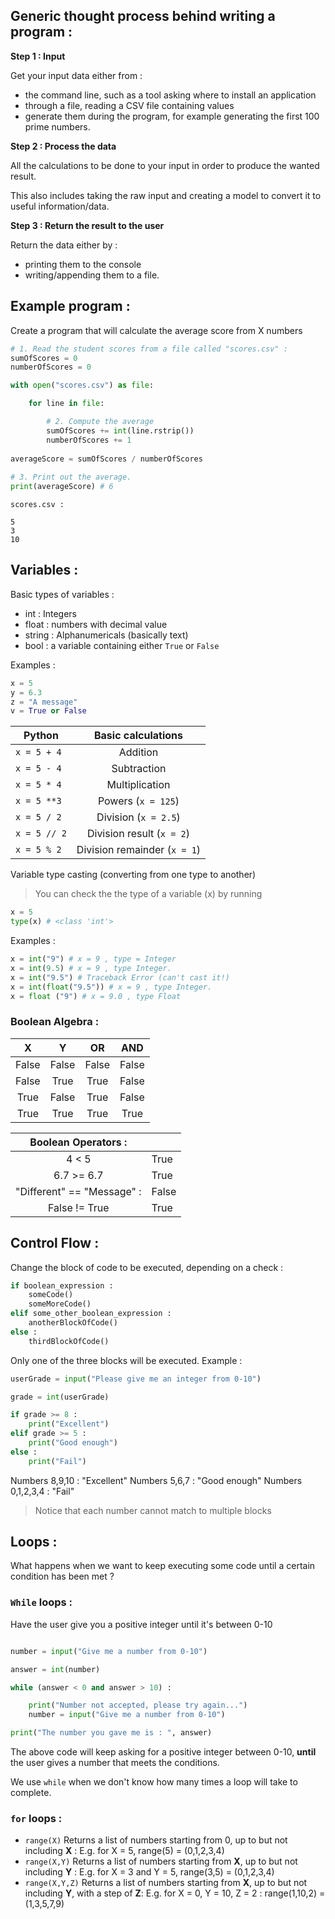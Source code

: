 ## Generic thought process behind writing a program : 

**Step 1 : Input** 

Get your input data either from : 
- the command line, such as a tool asking where to install an application
- through a file, reading a CSV file containing values
- generate them during the program, for example generating the first 100 prime numbers.

**Step 2 : Process the data** 

All the calculations to be done to your input in order
to produce the wanted result. 

This also includes taking the raw input and creating a model to convert it to useful information/data. 

**Step 3 : Return the result to the user** 

Return the data either by : 

- printing them to the console
- writing/appending them to a file. 

## Example program : 

Create a program that will calculate the average score from X numbers

```python
# 1. Read the student scores from a file called "scores.csv" : 
sumOfScores = 0
numberOfScores = 0

with open("scores.csv") as file: 

    for line in file: 

        # 2. Compute the average
        sumOfScores += int(line.rstrip())
        numberOfScores += 1
        
averageScore = sumOfScores / numberOfScores
 
# 3. Print out the average. 
print(averageScore) # 6
```
`scores.csv :` 
```csv
5
3
10
```

## Variables : 

Basic types of variables : 

- int : Integers
- float : numbers with decimal value
- string : Alphanumericals (basically text)
- bool : a variable containing either `True` or `False` 

Examples : 
```python
x = 5 
y = 6.3
z = "A message" 
v = True or False
```


| Python       |      Basic calculations      |
|--------------|:----------------------------:|
| `x = 5 + 4`  |           Addition           |
| `x = 5 - 4`  |          Subtraction         |
| `x = 5 * 4`  |        Multiplication        |
| `x = 5 **3`  |      Powers (`x = 125`)      |
| `x = 5 / 2`  |     Division (`x = 2.5`)     |
| `x = 5 // 2` |   Division result (`x = 2`)  |
| `x = 5 % 2`  | Division remainder (`x = 1`) |

Variable type casting (converting from one type to another)

> You can check the the type of a variable (x) by running 
```python
x = 5 
type(x) # <class 'int'>
```

Examples : 
```python
x = int("9") # x = 9 , type = Integer
x = int(9.5) # x = 9 , type Integer.
x = int("9.5") # Traceback Error (can't cast it!)
x = int(float("9.5")) # x = 9 , type Integer.
x = float ("9") # x = 9.0 , type Float
```

### Boolean Algebra : 

| **X** | **Y** | **OR** | **AND** |
|:-----:|:-----:|:------:|:-------:|
| False | False |  False |  False  |
| False |  True |  True  |  False  |
|  True | False |  True  |  False  |
|  True |  True |  True  |   True  |


|  **Boolean Operators** :  |       |
|:--------------------------:|-------|
|            4 < 5           |  True |
|         6.7 >= 6.7         |  True |
| "Different" == "Message" : | False |
|        False != True       |  True |

## Control Flow : 

Change the block of code to be executed, depending on a check : 

```python
if boolean_expression : 
    someCode()
    someMoreCode()
elif some_other_boolean_expression : 
    anotherBlockOfCode()
else : 
    thirdBlockOfCode()
```

Only one of the three blocks will be executed. Example : 

```python 
userGrade = input("Please give me an integer from 0-10")

grade = int(userGrade)

if grade >= 8 : 
    print("Excellent")
elif grade >= 5 : 
    print("Good enough")
else : 
    print("Fail")
```

Numbers 8,9,10 : "Excellent"
Numbers 5,6,7  : "Good enough"
Numbers 0,1,2,3,4 : "Fail"

> Notice that each number cannot match to multiple blocks

## Loops : 

What happens when we want to keep executing some code until a certain condition has been met ? 

### `While` loops : 

Have the user give you a positive integer until it's between 0-10 

```python

number = input("Give me a number from 0-10")

answer = int(number)

while (answer < 0 and answer > 10) : 

    print("Number not accepted, please try again...")
    number = input("Give me a number from 0-10")

print("The number you gave me is : ", answer)
```

The above code will keep asking for a positive integer between 0-10, **until** the user 
gives a number that meets the conditions. 

We use `while` when we don't know how many times a loop will take to complete. 


### `for` loops : 

- `range(X)` Returns a list of numbers starting from 0, up to but not including **X** :
E.g. for X = 5, range(5) = (0,1,2,3,4)
- `range(X,Y)` Returns a list of numbers starting from **X**, up to but not including **Y** :
E.g. for X = 3 and Y = 5, range(3,5) = (0,1,2,3,4)
- `range(X,Y,Z)` Returns a list of numbers starting from **X**, up to but not including **Y**, with a step of **Z**:
E.g. for X = 0, Y = 10, Z = 2 :  range(1,10,2) = (1,3,5,7,9)






